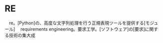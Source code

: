 # RE
　re。[Python]の、高度な文字列処理を行う正規表現ツールを提供する[モジュール]
　requirements engineering。要求工学。[ソフトウェア]の[要求]に関する技術の集大成
